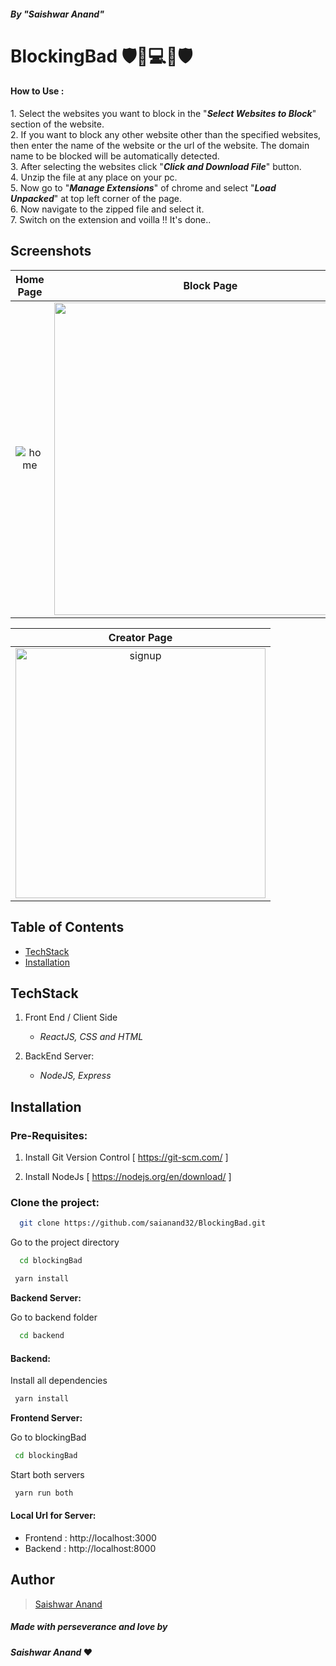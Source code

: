 ##### By "*Saishwar Anand*"

#  BlockingBad 🛡️🚫💻🚫🛡️

#### How to Use :

1.</b> Select the websites you want to block in the "<i><b>Select Websites to Block</b></i>" section of the website.<br/>
2.</b> If you want to block any other website other than the specified websites, then enter the name of the website or the url of the website. The domain name to be blocked will be automatically detected.<br/>
3.</b> After selecting the websites click "<i><b>Click and Download File</b></i>" button.<br/>
4.</b> Unzip the file at any place on your pc.<br/>
5.</b> Now go to "<i><b>Manage Extensions</b></i>" of chrome and select "<i><b>Load Unpacked</b></i>" at top left corner of the page.<br/>
6.</b> Now navigate to the zipped file and select it.<br/>
7.</b> Switch on the extension and voilla !! It's done..<br/>


## Screenshots 


|      Home Page        |   Block Page   |
| :--------------------: | :---------------------: |
| <img src="https://i.ibb.co/TKx6dwq/Screenshot-2023-02-28-021519.png" alt="home" border="0" > | <img src="https://i.ibb.co/bQNrLnv/Screenshot-2023-02-28-021541.png" border="0" width=500> |

|     Creator Page       
| :--------------------: | 
| <img src="https://i.ibb.co/B3KB9h4/Screenshot-2023-02-28-021558.png" alt="signup" border="0" width=400> | 


## Table of Contents
  - [TechStack](#techstack)
  - [Installation](#installation)


## TechStack

1. Front End / Client Side
    - *ReactJS, CSS and HTML*

2. BackEnd Server:
   - *NodeJS, Express*
    
    
## Installation


### Pre-Requisites:
1. Install Git Version Control
[ https://git-scm.com/ ]

2. Install NodeJs
[ https://nodejs.org/en/download/ ]







### Clone the project:

```bash
  git clone https://github.com/saianand32/BlockingBad.git

```

Go to the project directory

```bash
  cd blockingBad

```

```bash
 yarn install
```

**Backend Server:**

Go to backend folder

```bash
  cd backend
```
#### Backend:

Install all dependencies

```bash
 yarn install
```


**Frontend Server:**

Go to blockingBad

```bash
 cd blockingBad
```

Start both servers

```bash
 yarn run both
```

#### Local Url for Server:

- Frontend : http://localhost:3000 
- Backend : http://localhost:8000 



## Author
  > [Saishwar Anand](https://github.com/saianand32)
 
##### Made with perseverance and love by
####  *Saishwar Anand* ❤️
